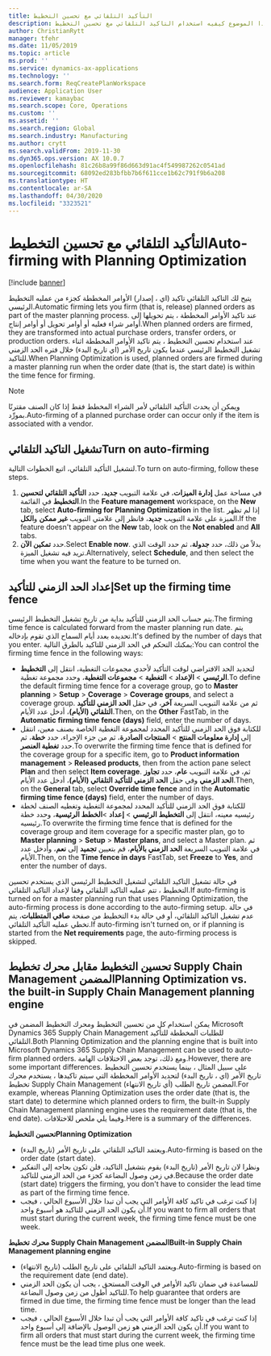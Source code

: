 ```yaml
---
title: التأكيد التلقائي مع تحسين التخطيط
description: يشرح هذا الموضوع كيفيه استخدام التاكيد التلقائي مع تحسين التخطيط.
author: ChristianRytt
manager: tfehr
ms.date: 11/05/2019
ms.topic: article
ms.prod: ''
ms.service: dynamics-ax-applications
ms.technology: ''
ms.search.form: ReqCreatePlanWorkspace
audience: Application User
ms.reviewer: kamaybac
ms.search.scope: Core, Operations
ms.custom: ''
ms.assetid: ''
ms.search.region: Global
ms.search.industry: Manufacturing
ms.author: crytt
ms.search.validFrom: 2019-11-30
ms.dyn365.ops.version: AX 10.0.7
ms.openlocfilehash: 81c26b8a99f86d663d91ac4f549987262c0541ad
ms.sourcegitcommit: 68092ed283bfbb7b6f611cce1b62c791f9b6a208
ms.translationtype: HT
ms.contentlocale: ar-SA
ms.lasthandoff: 04/30/2020
ms.locfileid: "3323521"
---
```

# <a name="auto-firming-with-planning-optimization"></a><span data-ttu-id="4daf1-103">التأكيد التلقائي مع تحسين التخطيط</span><span class="sxs-lookup"><span data-stu-id="4daf1-103">Auto-firming with Planning Optimization</span></span>

[!include [banner](../../includes/banner.md)]

<span data-ttu-id="4daf1-104">يتيح لك التاكيد التلقائي تاكيد (اي ، إصدار) الأوامر المخططة كجزء من عمليه التخطيط الرئيسي.</span><span class="sxs-lookup"><span data-stu-id="4daf1-104">Automatic firming lets you firm (that is, release) planned orders as part of the master planning process.</span></span> <span data-ttu-id="4daf1-105">عند تاكيد الأوامر المخططة ، يتم تحويلها إلى أوامر شراء فعليه أو أوامر تحويل أو أوامر إنتاج.</span><span class="sxs-lookup"><span data-stu-id="4daf1-105">When planned orders are firmed, they are transformed into actual purchase orders, transfer orders, or production orders.</span></span> <span data-ttu-id="4daf1-106">عند استخدام تحسين التخطيط ، يتم تاكيد الأوامر المخططة اثناء تشغيل التخطيط الرئيسي عندما يكون تاريخ الأمر (اي تاريخ البدء) خلال فتره الحد الزمني للتاكيد.</span><span class="sxs-lookup"><span data-stu-id="4daf1-106">When Planning Optimization is used, planned orders are firmed during a master planning run when the order date (that is, the start date) is within the time fence for firming.</span></span>

> [!NOTE]
> <span data-ttu-id="4daf1-107">ويمكن أن يحدث التأكيد التلقائي لأمر الشراء المخطط فقط إذا كان الصنف مقترنًا بمورِّد.</span><span class="sxs-lookup"><span data-stu-id="4daf1-107">Auto-firming of a planned purchase order can occur only if the item is associated with a vendor.</span></span>

## <a name="turn-on-auto-firming"></a><span data-ttu-id="4daf1-108">تشغيل التاكيد التلقائي</span><span class="sxs-lookup"><span data-stu-id="4daf1-108">Turn on auto-firming</span></span>

<span data-ttu-id="4daf1-109">لتشغيل التأكيد التلقائي‬، اتبع الخطوات التالية.</span><span class="sxs-lookup"><span data-stu-id="4daf1-109">To turn on auto-firming, follow these steps.</span></span>

1. <span data-ttu-id="4daf1-110">في مساحة عمل **إدارة الميزات**، في علامة التبويب **جديد**، حدد **التأكيد التلقائي لتحسين التخطيط** في القائمة.</span><span class="sxs-lookup"><span data-stu-id="4daf1-110">In the **Feature management** workspace, on the **New** tab, select **Auto-firming for Planning Optimization** in the list.</span></span> <span data-ttu-id="4daf1-111">إذا لم تظهر الميزة على علامة التبويب **جديد**، فانظر إلى علامتي التبويب **غير ممكن** و**الكل**.</span><span class="sxs-lookup"><span data-stu-id="4daf1-111">If the feature doesn't appear on the **New** tab, look on the **Not enabled** and **All** tabs.</span></span>
1. <span data-ttu-id="4daf1-112">حدد **تمكين الآن**.</span><span class="sxs-lookup"><span data-stu-id="4daf1-112">Select **Enable now**.</span></span> <span data-ttu-id="4daf1-113">بدلاً من ذلك، حدد **جدولة**، ثم حدد الوقت الذي تريد فيه تشغيل الميزة.</span><span class="sxs-lookup"><span data-stu-id="4daf1-113">Alternatively, select **Schedule**, and then select the time when you want the feature to be turned on.</span></span>

## <a name="set-up-the-firming-time-fence"></a><span data-ttu-id="4daf1-114">إعداد الحد الزمني للتأكيد</span><span class="sxs-lookup"><span data-stu-id="4daf1-114">Set up the firming time fence</span></span>

<span data-ttu-id="4daf1-115">يتم حساب الحد الزمني للتأكيد بداية من تاريخ تشغيل التخطيط الرئيسي.</span><span class="sxs-lookup"><span data-stu-id="4daf1-115">The firming time fence is calculated forward from the master planning run date.</span></span> <span data-ttu-id="4daf1-116">يتم تحديده بعدد أيام السماح الذي تقوم بإدخاله.</span><span class="sxs-lookup"><span data-stu-id="4daf1-116">It's defined by the number of days that you enter.</span></span> <span data-ttu-id="4daf1-117">يمكنك التحكم في الحد الزمني للتاكيد بالطرق التالية:</span><span class="sxs-lookup"><span data-stu-id="4daf1-117">You can control the firming time fence in the following ways:</span></span>

- <span data-ttu-id="4daf1-118">لتحديد الحد الافتراضي لوقت التأكيد لأحدي مجموعات التغطية، انتقل إلى **التخطيط الرئيسي** \> **الإعداد** \> **التغطية** \> **مجموعات التغطية**، وحدد مجموعة تغطية.</span><span class="sxs-lookup"><span data-stu-id="4daf1-118">To define the default firming time fence for a coverage group, go to **Master planning** \> **Setup** \> **Coverage** \> **Coverage groups**, and select a coverage group.</span></span> <span data-ttu-id="4daf1-119">ثم من علامة التبويب السريعة **آخر**، في حقل **الحد الزمني للتأكيد التلقائي (الأيام)**، أدخل عدد الأيام.</span><span class="sxs-lookup"><span data-stu-id="4daf1-119">Then, on the **Other** FastTab, in the **Automatic firming time fence (days)** field, enter the number of days.</span></span>
- <span data-ttu-id="4daf1-120">للكتابة فوق الحد الزمني للتأكيد المحدد لمجموعة التغطية الخاصة بصنف معين، انتقل إلى **إدارة معلومات المنتج** \> **المنتجات الصادرة**، ثم من جزء الإجراء، حدد **خطة**، ثم حدد **تغطية العنصر**.</span><span class="sxs-lookup"><span data-stu-id="4daf1-120">To overwrite the firming time fence that is defined for the coverage group for a specific item, go to **Product information management** \> **Released products**, then from the action pane select **Plan** and then select **Item coverage**.</span></span> <span data-ttu-id="4daf1-121">ثم، في علامة التبويب **عام**، حدد **تجاوز الحد الزمني** وفي حقل **الحد الزمني للتأكيد التلقائي (الأيام)**، أدخل عدد الأيام.</span><span class="sxs-lookup"><span data-stu-id="4daf1-121">Then, on the **General** tab, select **Override time fence** and in the **Automatic firming time fence (days)** field, enter the number of days.</span></span>
- <span data-ttu-id="4daf1-122">للكتابة فوق الحد الزمني للتأكيد المحدد لمجموعة التغطية وتغطيه الصنف لخطة رئيسيه معينه، انتقل إلى **التخطيط الرئيسي** \> **إعداد** \>**الخطط الرئيسية**، وحدد خطة رئيسيه.</span><span class="sxs-lookup"><span data-stu-id="4daf1-122">To overwrite the firming time fence that is defined for the coverage group and item coverage for a specific master plan, go to **Master planning** \> **Setup** \> **Master plans**, and select a Master plan.</span></span> <span data-ttu-id="4daf1-123">ثم في علامة التبويب السريعة **الحد الزمني بالأيام**، قم بتعيين **تجميد** إلى **نعم**، وأدخل عدد الأيام.</span><span class="sxs-lookup"><span data-stu-id="4daf1-123">Then, on the **Time fence in days** FastTab, set **Freeze** to **Yes**, and enter the number of days.</span></span>

<span data-ttu-id="4daf1-124">في حالة تشغيل التاكيد التلقائي لتشغيل التخطيط الرئيسي الذي يستخدم تحسين التخطيط ، تتم عمليه التاكيد التلقائي وفقا لإعداد التاكيد التلقائي.</span><span class="sxs-lookup"><span data-stu-id="4daf1-124">If auto-firming is turned on for a master planning run that uses Planning Optimization, the auto-firming process is done according to the auto-firming setup.</span></span> <span data-ttu-id="4daf1-125">في حالة عدم تشغيل التاكيد التلقائي، أو في حالة بدء التخطيط من صفحة **صافي المتطلبات**، يتم تخطي عمليه التأكيد التلقائي.</span><span class="sxs-lookup"><span data-stu-id="4daf1-125">If auto-firming isn't turned on, or if planning is started from the **Net requirements** page, the auto-firming process is skipped.</span></span>

## <a name="planning-optimization-vs-the-built-in-supply-chain-management-planning-engine"></a><span data-ttu-id="4daf1-126">تحسين التخطيط مقابل محرك تخطيط Supply Chain Management المضمن</span><span class="sxs-lookup"><span data-stu-id="4daf1-126">Planning Optimization vs. the built-in Supply Chain Management planning engine</span></span>

<span data-ttu-id="4daf1-127">يمكن استخدام كل من تحسين التخطيط ومحرك التخطيط المضمن في Microsoft Dynamics 365 Supply Chain Management للطلبات المخططة للتأكيد التلقائي.</span><span class="sxs-lookup"><span data-stu-id="4daf1-127">Both Planning Optimization and the planning engine that is built into Microsoft Dynamics 365 Supply Chain Management can be used to auto-firm planned orders.</span></span> <span data-ttu-id="4daf1-128">ومع ذلك، توجد بعض الاختلافات الهامة.</span><span class="sxs-lookup"><span data-stu-id="4daf1-128">However, there are some important differences.</span></span> <span data-ttu-id="4daf1-129">على سبيل المثال ، بينما يستخدم تحسين التخطيط تاريخ الأمر (اي ، تاريخ البدء) لتحديد الأوامر المخططة التي سيتم تاكيدها ، يستخدم محرك تخطيط Supply Chain Management المضمن تاريخ الطلب (أي تاريخ الانتهاء).</span><span class="sxs-lookup"><span data-stu-id="4daf1-129">For example, whereas Planning Optimization uses the order date (that is, the start date) to determine which planned orders to firm, the built-in Supply Chain Management planning engine uses the requirement date (that is, the end date).</span></span> <span data-ttu-id="4daf1-130">وفيما يلي ملخص للاختلافات.</span><span class="sxs-lookup"><span data-stu-id="4daf1-130">Here is a summary of the differences.</span></span>

<span data-ttu-id="4daf1-131">**تحسين التخطيط**</span><span class="sxs-lookup"><span data-stu-id="4daf1-131">**Planning Optimization**</span></span>

- <span data-ttu-id="4daf1-132">ويعتمد التاكيد التلقائي على تاريخ الأمر (تاريخ البدء).</span><span class="sxs-lookup"><span data-stu-id="4daf1-132">Auto-firming is based on the order date (start date).</span></span>
- <span data-ttu-id="4daf1-133">ونظرا لان تاريخ الأمر (تاريخ البدء) يقوم بتشغيل التاكيد، فلن تكون بحاجه إلى التفكير في زمن وصول البضاعة كجزء من الحد الزمني للتاكيد.</span><span class="sxs-lookup"><span data-stu-id="4daf1-133">Because the order date (start date) triggers the firming, you don't have to consider the lead time as part of the firming time fence.</span></span>
- <span data-ttu-id="4daf1-134">إذا كنت ترغب في تاكيد كافة الأوامر التي يجب أن تبدا خلال الأسبوع الحالي ، فيجب أن يكون الحد الزمني للتاكيد هو أسبوع واحد.</span><span class="sxs-lookup"><span data-stu-id="4daf1-134">If you want to firm all orders that must start during the current week, the firming time fence must be one week.</span></span>

<span data-ttu-id="4daf1-135">**محرك تخطيط Supply Chain Management المضمن**</span><span class="sxs-lookup"><span data-stu-id="4daf1-135">**Built-in Supply Chain Management planning engine**</span></span>

- <span data-ttu-id="4daf1-136">ويعتمد التاكيد التلقائي على تاريخ الطلب (تاريخ الانتهاء).</span><span class="sxs-lookup"><span data-stu-id="4daf1-136">Auto-firming is based on the requirement date (end date).</span></span>
- <span data-ttu-id="4daf1-137">للمساعدة في ضمان تاكيد الأوامر في الوقت المستحق ، يجب أن يكون الحد الزمني للتاكيد أطول من زمن وصول البضاعة.</span><span class="sxs-lookup"><span data-stu-id="4daf1-137">To help guarantee that orders are firmed in due time, the firming time fence must be longer than the lead time.</span></span>
- <span data-ttu-id="4daf1-138">إذا كنت ترغب في تاكيد كافة الأوامر التي يجب أن تبدا خلال الأسبوع الحالي ، فيجب أن يكون الحد الزمني هو زمن الوصول بالإضافة إلى أسبوع واحد.</span><span class="sxs-lookup"><span data-stu-id="4daf1-138">If you want to firm all orders that must start during the current week, the firming time fence must be the lead time plus one week.</span></span>
